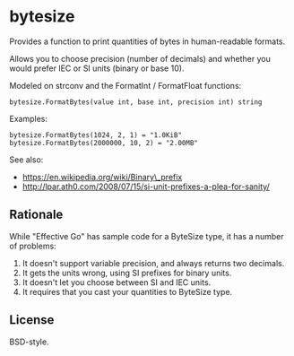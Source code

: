 
# bytesize

Provides a function to print quantities of bytes in human-readable formats.

Allows you to choose precision (number of decimals) and whether you would 
prefer IEC or SI units (binary or base 10).

Modeled on strconv and the FormatInt / FormatFloat functions:

    bytesize.FormatBytes(value int, base int, precision int) string

Examples:

    bytesize.FormatBytes(1024, 2, 1) = "1.0KiB"
    bytesize.FormatBytes(2000000, 10, 2) = "2.00MB"

See also:

 * https://en.wikipedia.org/wiki/Binary\_prefix
 * http://lpar.ath0.com/2008/07/15/si-unit-prefixes-a-plea-for-sanity/ 

## Rationale

While "Effective Go" has sample code for a ByteSize type, it has a number of
problems:

 1. It doesn't support variable precision, and always returns two decimals.
 2. It gets the units wrong, using SI prefixes for binary units.
 3. It doesn't let you choose between SI and IEC units.
 4. It requires that you cast your quantities to ByteSize type.

## License

BSD-style.

